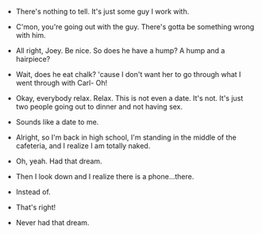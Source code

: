 - There's nothing to tell. It's just some guy I work with.

- C'mon, you're going out with the guy. There's gotta be something wrong with him.

- All right, Joey. Be nice. So does he have a hump? A hump and a hairpiece?

- Wait, does he eat chalk? 'cause I don't want her to go through what I went through with Carl- Oh!

- Okay, everybody relax. Relax. This is not even a date. It's not. It's just two people going out to dinner and not having sex.

- Sounds like a date to me.

- Alright, so I'm back in high school, I'm standing in the middle of the cafeteria, and I realize I am totally naked.

- Oh, yeah. Had that dream.

- Then I look down and  I realize there is a phone...there.

- Instead of.

- That's right!

- Never had that dream.
